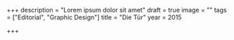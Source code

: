 +++
description = "Lorem ipsum dolor sit amet"
draft = true
image = ""
tags = ["Editorial", "Graphic Design"]
title = "Die Tür"
year = 2015

+++
